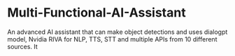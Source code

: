 # Multi-Functional-AI-Assistant
An advanced AI assistant that can make object detections and uses dialogpt model, Nvidia RIVA for NLP, TTS, STT and multiple APIs from 10 different sources. It
